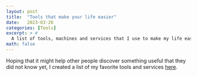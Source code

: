 ```yaml
---
layout: post
title:  "Tools that make your life easier"
date:   2023-03-26
categories: [Tools]
excerpt: > #
  A list of tools, machines and services that I use to make my life easier.
math: false
---
```


Hoping that it might help other people discover something useful that they did not know yet, I created a list of my favorite tools and services [here](https://www.quantitative-thinking.com/tools/).
